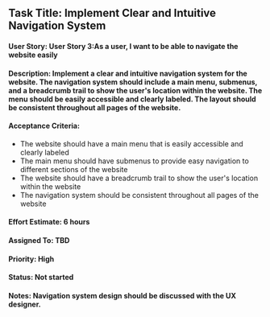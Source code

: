 ## Task Title: Implement Clear and Intuitive Navigation System
#### User Story: User Story 3:As a user, I want to be able to navigate the website easily

#### Description: Implement a clear and intuitive navigation system for the website. The navigation system should include a main menu, submenus, and a breadcrumb trail to show the user's location within the website. The menu should be easily accessible and clearly labeled. The layout should be consistent throughout all pages of the website.

#### Acceptance Criteria:

- The website should have a main menu that is easily accessible and clearly labeled
- The main menu should have submenus to provide easy navigation to different sections of the website
- The website should have a breadcrumb trail to show the user's location within the website
- The navigation system should be consistent throughout all pages of the website
#### Effort Estimate: 6 hours

#### Assigned To: TBD

#### Priority: High

#### Status: Not started

#### Notes: Navigation system design should be discussed with the UX designer.